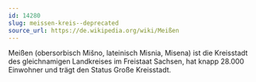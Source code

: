 ```yaml
---
id: 14280
slug: meissen-kreis--deprecated
source_url: https://de.wikipedia.org/wiki/Meißen
---
```


Meißen (obersorbisch Mišno, lateinisch Misnia, Misena) ist die Kreisstadt des gleichnamigen Landkreises im Freistaat Sachsen, hat knapp 28.000 Einwohner und trägt den Status Große Kreisstadt.
